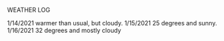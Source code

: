 WEATHER LOG

1/14/2021 warmer than usual, but cloudy.
1/15/2021 25 degrees and sunny.
1/16/2021 32 degrees and mostly cloudy

